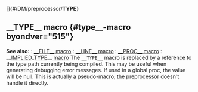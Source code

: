 []{#/DM/preprocessor/__TYPE__}
## \_\_TYPE\_\_ macro {#type__-macro byondver="515"}
**See also:**
:   [\_\_FILE\_\_ macro](#/DM/preprocessor/__FILE__)
:   [\_\_LINE\_\_ macro](#/DM/preprocessor/__LINE__)
:   [\_\_PROC\_\_ macro](#/DM/preprocessor/__PROC__)
:   [\_\_IMPLIED_TYPE\_\_ macro](#/DM/preprocessor/__IMPLIED_TYPE__)
The `__TYPE__` macro is replaced by a reference to the type path
currently being compiled. This may be useful when generating debugging
error messages. If used in a global proc, the value will be null.
This is actually a pseudo-macro; the preprocessor doesn\'t handle it
directly.